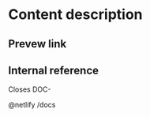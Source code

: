 <!-- 
When changing something in a file, our linting system `vale`, will treat the whole file as changed and will lint it. 
In this case, follow the instructions from vale and fix the linting issues. 
If there are too many errors, ask the tech writer in PR comment to fix the issues.
Read more about working with vale in the contribution guidelines: https://github.com/loft-sh/vcluster-docs/blob/main/CONTRIBUTING.md#style-guide-automation-style-guide-automation
-->
# Content description
<!-- Brief overview of changes (1-2 sentences) -->


## Prevew link 
<!-- The preview link or links to the documents-->


## Internal reference
<!--Add the GitHub or Linear ticket reference-->
Closes DOC-


<!-- Do not change the line below -->
@netlify /docs
